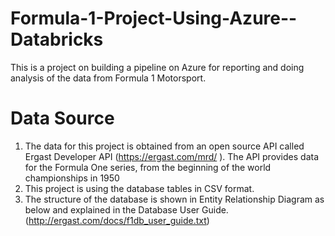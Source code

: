 # Formula-1-Project-Using-Azure--Databricks
This is a project on building a pipeline on Azure for reporting and doing analysis of the data from Formula 1 Motorsport.
# Data Source
1. The data for this project is obtained from an open source API called Ergast Developer API (https://ergast.com/mrd/ ). The API provides data for the Formula One series, from the beginning of the world championships in 1950
2. This project is using the database tables in CSV format.
3. The structure of the database is shown in Entity Relationship Diagram as below and explained in the Database User Guide.(http://ergast.com/docs/f1db_user_guide.txt)

